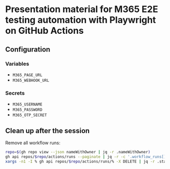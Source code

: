 # Presentation material for M365 E2E testing automation with Playwright on GitHub Actions

## Configuration

### Variables

- `M365_PAGE_URL`
- `M365_WEBHOOK_URL`

### Secrets

- `M365_USERNAME`
- `M365_PASSWORD`
- `M365_OTP_SECRET`

## Clean up after the session

Remove all workflow runs:

```bash
repo=$(gh repo view --json nameWithOwner | jq -r .nameWithOwner)
gh api repos/$repo/actions/runs --paginate | jq -r -c '.workflow_runs[] | "\(.id)"' | \
xargs -n1 -I % gh api repos/$repo/actions/runs/% -X DELETE | jq -r .status
```
